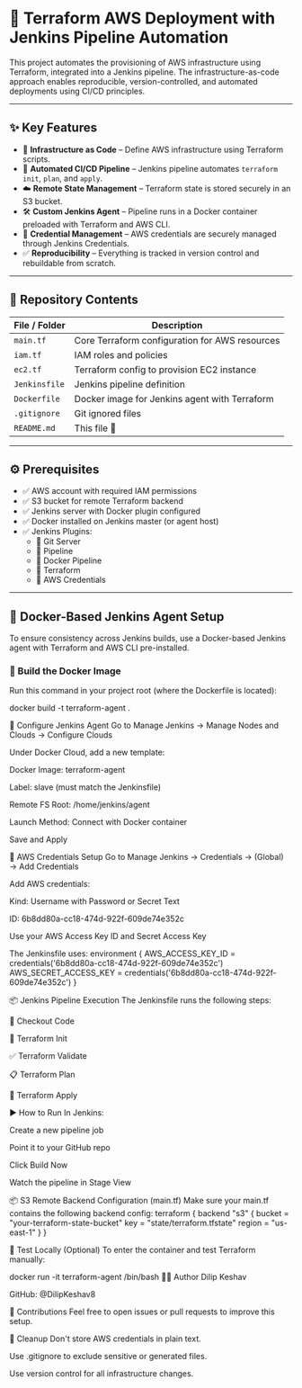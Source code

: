 # 🚀 Terraform AWS Deployment with Jenkins Pipeline Automation

This project automates the provisioning of AWS infrastructure using Terraform, integrated into a Jenkins pipeline. The infrastructure-as-code approach enables reproducible, version-controlled, and automated deployments using CI/CD principles.

---

## ✨ Key Features

- 🧾 **Infrastructure as Code** – Define AWS infrastructure using Terraform scripts.
- 🔁 **Automated CI/CD Pipeline** – Jenkins pipeline automates `terraform init`, `plan`, and `apply`.
- ☁️ **Remote State Management** – Terraform state is stored securely in an S3 bucket.
- 🛠️ **Custom Jenkins Agent** – Pipeline runs in a Docker container preloaded with Terraform and AWS CLI.
- 🔐 **Credential Management** – AWS credentials are securely managed through Jenkins Credentials.
- ✅ **Reproducibility** – Everything is tracked in version control and rebuildable from scratch.

---

## 📁 Repository Contents

| File / Folder        | Description                                      |
|----------------------|--------------------------------------------------|
| `main.tf`            | Core Terraform configuration for AWS resources  |
| `iam.tf`             | IAM roles and policies                          |
| `ec2.tf`             | Terraform config to provision EC2 instance      |
| `Jenkinsfile`        | Jenkins pipeline definition                      |
| `Dockerfile`         | Docker image for Jenkins agent with Terraform   |
| `.gitignore`         | Git ignored files                               |
| `README.md`          | This file 📘                                     |

---

## ⚙️ Prerequisites

- ✅ AWS account with required IAM permissions
- ✅ S3 bucket for remote Terraform backend
- ✅ Jenkins server with Docker plugin configured
- ✅ Docker installed on Jenkins master (or agent host)
- ✅ Jenkins Plugins:
  - 🧩 Git Server
  - 🧩 Pipeline
  - 🧩 Docker Pipeline
  - 🧩 Terraform
  - 🧩 AWS Credentials

---

## 🧱 Docker-Based Jenkins Agent Setup

To ensure consistency across Jenkins builds, use a Docker-based Jenkins agent with Terraform and AWS CLI pre-installed.

### 🔧 Build the Docker Image

Run this command in your project root (where the Dockerfile is located):

docker build -t terraform-agent .

🧪 Configure Jenkins Agent
Go to Manage Jenkins → Manage Nodes and Clouds → Configure Clouds

Under Docker Cloud, add a new template:

Docker Image: terraform-agent

Label: slave (must match the Jenkinsfile)

Remote FS Root: /home/jenkins/agent

Launch Method: Connect with Docker container

Save and Apply

🔐 AWS Credentials Setup
Go to Manage Jenkins → Credentials → (Global) → Add Credentials

Add AWS credentials:

Kind: Username with Password or Secret Text

ID: 6b8dd80a-cc18-474d-922f-609de74e352c

Use your AWS Access Key ID and Secret Access Key

The Jenkinsfile uses:
environment {
    AWS_ACCESS_KEY_ID = credentials('6b8dd80a-cc18-474d-922f-609de74e352c')
    AWS_SECRET_ACCESS_KEY = credentials('6b8dd80a-cc18-474d-922f-609de74e352c')
}

📦 Jenkins Pipeline Execution
The Jenkinsfile runs the following steps:

🔄 Checkout Code

🔧 Terraform Init

✅ Terraform Validate

📋 Terraform Plan

🚀 Terraform Apply

▶️ How to Run
In Jenkins:

Create a new pipeline job

Point it to your GitHub repo

Click Build Now

Watch the pipeline in Stage View

📦 S3 Remote Backend Configuration (main.tf)
Make sure your main.tf contains the following backend config:
terraform {
  backend "s3" {
    bucket = "your-terraform-state-bucket"
    key    = "state/terraform.tfstate"
    region = "us-east-1"
  }
}

🧪 Test Locally (Optional)
To enter the container and test Terraform manually:

docker run -it terraform-agent /bin/bash
🙋‍♂️ Author
Dilip Keshav

GitHub: @DilipKeshav8

🤝 Contributions
Feel free to open issues or pull requests to improve this setup.

🧼 Cleanup
Don't store AWS credentials in plain text.

Use .gitignore to exclude sensitive or generated files.

Use version control for all infrastructure changes.

